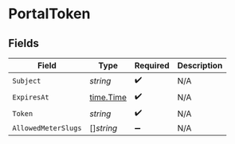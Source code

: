 # PortalToken


## Fields

| Field                                     | Type                                      | Required                                  | Description                               |
| ----------------------------------------- | ----------------------------------------- | ----------------------------------------- | ----------------------------------------- |
| `Subject`                                 | *string*                                  | :heavy_check_mark:                        | N/A                                       |
| `ExpiresAt`                               | [time.Time](https://pkg.go.dev/time#Time) | :heavy_check_mark:                        | N/A                                       |
| `Token`                                   | *string*                                  | :heavy_check_mark:                        | N/A                                       |
| `AllowedMeterSlugs`                       | []*string*                                | :heavy_minus_sign:                        | N/A                                       |